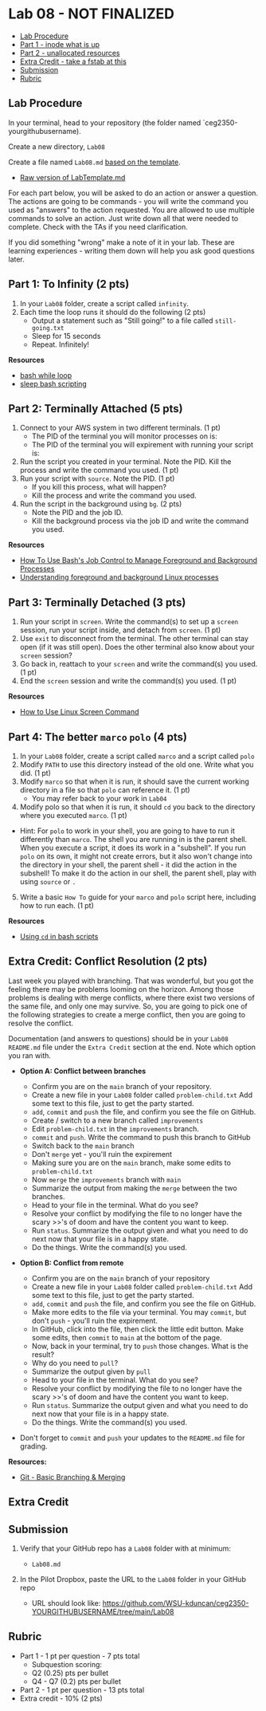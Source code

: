 # Lab 08 - NOT FINALIZED

- [Lab Procedure](#Lab-Procedure)
- [Part 1 - inode what is up](#Part-1---inode-what-is-up)
- [Part 2 - unallocated resources](#Part-2---unallocated-resources)
- [Extra Credit - take a fstab at this](#Extra-Credit---take-a-fstab-at-this)
- [Submission](#Submission)
- [Rubric](#Rubric)

## Lab Procedure

In your terminal, head to your repository (the folder named `ceg2350-yourgithubusername).

Create a new directory, `Lab08`

Create a file named `Lab08.md` [based on the template](LabTemplate.md).

- [Raw version of LabTemplate.md](https://raw.githubusercontent.com/pattonsgirl/Fall2021-CEG2350/main/Labs/Lab08/LabTemplate.md)

For each part below, you will be asked to do an action or answer a question. The actions are going to be commands - you will write the command you used as "answers" to the action requested. You are allowed to use multiple commands to solve an action. Just write down all that were needed to complete. Check with the TAs if you need clarification.

If you did something "wrong" make a note of it in your lab. These are learning experiences - writing them down will help you ask good questions later.

## Part 1: To Infinity (2 pts)

1. In your `Lab08` folder, create a script called `infinity`.
2. Each time the loop runs it should do the following (2 pts)
   - Output a statement such as "Still going!" to a file called `still-going.txt`
   - Sleep for 15 seconds
   - Repeat. Infinitely!

**Resources**

- [bash while loop](https://linuxize.com/post/bash-while-loop/)
- [sleep bash scripting](https://www.cyberciti.biz/faq/linux-unix-sleep-bash-scripting/)

## Part 2: Terminally Attached (5 pts)

1. Connect to your AWS system in two different terminals. (1 pt)
   - The PID of the terminal you will monitor processes on is:
   - The PID of the terminal you will expirement with running your script is:
2. Run the script you created in your terminal. Note the PID. Kill the process and write the command you used. (1 pt)
3. Run your script with `source`. Note the PID. (1 pt)
   - If you kill this process, what will happen?
   - Kill the process and write the command you used.
4. Run the script in the background using `bg`. (2 pts)
   - Note the PID and the job ID.
   - Kill the background process via the job ID and write the command you used.

**Resources**

- [How To Use Bash's Job Control to Manage Foreground and Background Processes](https://www.digitalocean.com/community/tutorials/how-to-use-bash-s-job-control-to-manage-foreground-and-background-processes)
- [Understanding foreground and background Linux processes](https://linuxconfig.org/understanding-foreground-and-background-linux-processes)

## Part 3: Terminally Detached (3 pts)

1. Run your script in `screen`. Write the command(s) to set up a `screen` session, run your script inside, and detach from `screen`. (1 pt)
2. Use `exit` to disconnect from the terminal. The other terminal can stay open (if it was still open). Does the other terminal also know about your `screen` session?
3. Go back in, reattach to your `screen` and write the command(s) you used. (1 pt)
4. End the `screen` session and write the command(s) you used. (1 pt)

**Resources**

- [How to Use Linux Screen Command](https://www.howtogeek.com/662422/how-to-use-linuxs-screen-command/)

## Part 4: The better `marco` `polo` (4 pts)

1. In your `Lab08` folder, create a script called `marco` and a script called `polo`
2. Modify `PATH` to use this directory instead of the old one. Write what you did. (1 pt)
3. Modify `marco` so that when it is run, it should save the current working directory in a file so that `polo` can reference it. (1 pt)
   - You may refer back to your work in `Lab04`
4. Modify polo so that when it is run, it should `cd` you back to the directory where you executed `marco`. (1 pt)

- Hint: For `polo` to work in your shell, you are going to have to run it differently than `marco`. The shell you are running in is the parent shell. When you execute a script, it does its work in a "subshell". If you run `polo` on its own, it might not create errors, but it also won't change into the directory in your shell, the parent shell - it did the action in the subshell! To make it do the action in our shell, the parent shell, play with using `source` or `.`

5. Write a basic `How To` guide for your `marco` and `polo` script here, including how to run each. (1 pt)

**Resources**

- [Using `cd` in bash scripts](https://www.baeldung.com/linux/cd-command-bash-script)

## Extra Credit: Conflict Resolution (2 pts)

Last week you played with branching. That was wonderful, but you got the feeling there may be problems looming on the horizon. Among those problems is dealing with merge conflicts, where there exist two versions of the same file, and only one may survive. So, you are going to pick one of the following strategies to create a merge conflict, then you are going to resolve the conflict.

Documentation (and answers to questions) should be in your `Lab08` `README.md` file under the `Extra Credit` section at the end. Note which option you ran with.

- **Option A: Conflict between branches**
  - Confirm you are on the `main` branch of your repository.
  - Create a new file in your `Lab08` folder called `problem-child.txt` Add some text to this file, just to get the party started.
  - `add`, `commit` and `push` the file, and confirm you see the file on GitHub.
  - Create / switch to a new branch called `improvements`
  - Edit `problem-child.txt` in the `improvements` branch.
  - `commit` and `push`. Write the command to push this branch to GitHub
  - Switch back to the `main` branch
  - Don't `merge` yet - you'll ruin the expirement
  - Making sure you are on the `main` branch, make some edits to `problem-child.txt`
  - Now `merge` the `improvements` branch with `main`
  - Summarize the output from making the `merge` between the two branches.
  - Head to your file in the terminal. What do you see?
  - Resolve your conflict by modifying the file to no longer have the scary >>'s of doom and have the content you want to keep.
  - Run `status`. Summarize the output given and what you need to do next now that your file is in a happy state.
  - Do the things. Write the command(s) you used.
- **Option B: Conflict from remote**

  - Confirm you are on the `main` branch of your repository
  - Create a new file in your `Lab08` folder called `problem-child.txt` Add some text to this file, just to get the party started.
  - `add`, `commit` and `push` the file, and confirm you see the file on GitHub.
  - Make more edits to the file via your terminal. You may `commit`, but don't `push` - you'll ruin the expirement.
  - In GitHub, click into the file, then click the little edit button. Make some edits, then `commit` to `main` at the bottom of the page.
  - Now, back in your terminal, try to `push` those changes. What is the result?
  - Why do you need to `pull`?
  - Summarize the output given by `pull`
  - Head to your file in the terminal. What do you see?
  - Resolve your conflict by modifying the file to no longer have the scary >>'s of doom and have the content you want to keep.
  - Run `status`. Summarize the output given and what you need to do next now that your file is in a happy state.
  - Do the things. Write the command(s) you used.

- Don't forget to `commit` and `push` your updates to the `README.md` file for grading.

**Resources:**

- [Git - Basic Branching & Merging](https://git-scm.com/book/en/v2/Git-Branching-Basic-Branching-and-Merging)

## Extra Credit

## Submission

1. Verify that your GitHub repo has a `Lab08` folder with at minimum:

   - `Lab08.md`

2. In the Pilot Dropbox, paste the URL to the `Lab08` folder in your GitHub repo
   - URL should look like: https://github.com/WSU-kduncan/ceg2350-YOURGITHUBUSERNAME/tree/main/Lab08

## Rubric

- Part 1 - 1 pt per question - 7 pts total
  - Subquestion scoring:
  - Q2 (0.25) pts per bullet
  - Q4 - Q7 (0.2) pts per bullet
- Part 2 - 1 pt per question - 13 pts total
- Extra credit - 10% (2 pts)
